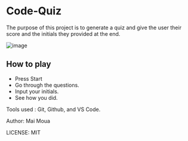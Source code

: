 # Code-Quiz

The purpose of this project is to generate a quiz and give the user their score and the initials they provided at the end.

![image](https://user-images.githubusercontent.com/113512061/193863059-2e91dd7f-9441-4685-8172-c61932cf31fa.png)

## How to play

* Press Start
* Go through the questions.
* Input your initials.
* See how you did.

Tools used : Git, Github, and VS Code.

Author: Mai Moua

LICENSE: MIT

